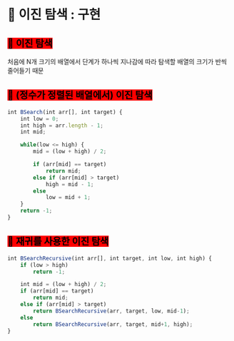 # 🐢 이진 탐색 : 구현

## <mark style="background-color:red;">**🫧 이진 탐색**</mark>

처음에 N개 크기의 배열에서 단계가 하나씩 지나감에 따라 탐색할 배열의 크기가 반씩 줄어들기 때문



## <mark style="background-color:red;">**🫧 (정수가 정렬된 배열에서) 이진 탐색**</mark>

```jsx
int BSearch(int arr[], int target) {
    int low = 0;
    int high = arr.length - 1;
    int mid;

    while(low <= high) {
        mid = (low + high) / 2;

        if (arr[mid] == target)
            return mid;
        else if (arr[mid] > target)
            high = mid - 1;
        else
            low = mid + 1;
    }
    return -1;
}
```



## <mark style="background-color:red;">🫧 재귀를 사용한 이진 탐색</mark>

```jsx
int BSearchRecursive(int arr[], int target, int low, int high) {
    if (low > high)
        return -1;

    int mid = (low + high) / 2;
    if (arr[mid] == target)
        return mid;
    else if (arr[mid] > target)
        return BSearchRecursive(arr, target, low, mid-1);
    else
        return BSearchRecursive(arr, target, mid+1, high);
}
```
